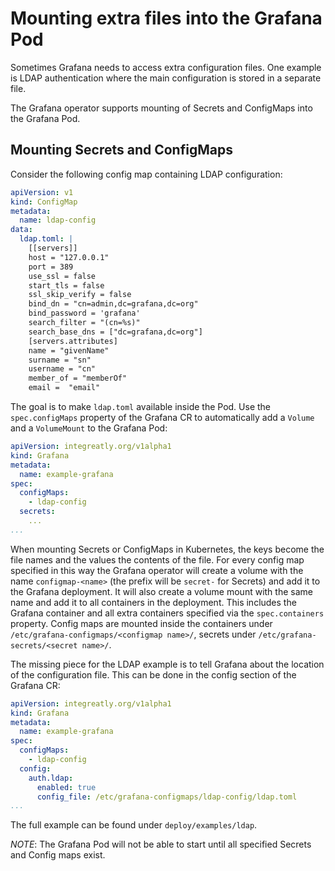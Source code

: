 # Mounting extra files into the Grafana Pod

Sometimes Grafana needs to access extra configuration files. One example is LDAP authentication where the main configuration is stored in a separate file.

The Grafana operator supports mounting of Secrets and ConfigMaps into the Grafana Pod.

## Mounting Secrets and ConfigMaps

Consider the following config map containing LDAP configuration:

```yaml
apiVersion: v1
kind: ConfigMap
metadata:
  name: ldap-config
data:
  ldap.toml: |
    [[servers]]
    host = "127.0.0.1"
    port = 389
    use_ssl = false
    start_tls = false
    ssl_skip_verify = false
    bind_dn = "cn=admin,dc=grafana,dc=org"
    bind_password = 'grafana'
    search_filter = "(cn=%s)"
    search_base_dns = ["dc=grafana,dc=org"]
    [servers.attributes]
    name = "givenName"
    surname = "sn"
    username = "cn"
    member_of = "memberOf"
    email =  "email"
```

The goal is to make `ldap.toml` available inside the Pod. Use the `spec.configMaps` property of the Grafana CR to automatically add a `Volume` and a `VolumeMount` to the Grafana Pod:

```yaml
apiVersion: integreatly.org/v1alpha1
kind: Grafana
metadata:
  name: example-grafana
spec:
  configMaps:
    - ldap-config
  secrets:
    ...
...
```

When mounting Secrets or ConfigMaps in Kubernetes, the keys become the file names and the values the contents of the file. For every config map specified in this way the Grafana operator will create a volume with the name `configmap-<name>` (the prefix will be `secret-` for Secrets) and add it to the Grafana deployment.
It will also create a volume mount with the same name and add it to all containers in the deployment. This includes the Grafana container and all extra containers specified via the `spec.containers` property. Config maps are mounted inside the containers under `/etc/grafana-configmaps/<configmap name>/`, secrets under `/etc/grafana-secrets/<secret name>/`.

The missing piece for the LDAP example is to tell Grafana about the location of the configuration file. This can be done in the config section of the Grafana CR:

```yaml
apiVersion: integreatly.org/v1alpha1
kind: Grafana
metadata:
  name: example-grafana
spec:
  configMaps:
    - ldap-config
  config:
    auth.ldap:
      enabled: true
      config_file: /etc/grafana-configmaps/ldap-config/ldap.toml
...
```

The full example can be found under `deploy/examples/ldap`.

*NOTE*: The Grafana Pod will not be able to start until all specified Secrets and Config maps exist.